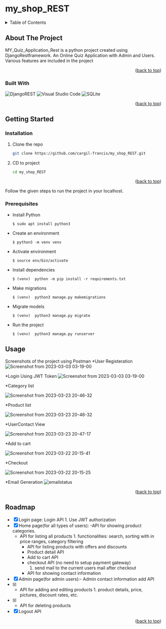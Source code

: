 # my_shop_REST


<!-- TABLE OF CONTENTS -->
<details>
  <summary>Table of Contents</summary>
  <ol>
    <li>
      <a href="#about-the-project">About The Project</a>
      </li>
	      <ul>
		       <li><a href="#built-with">Built With</a></li>
	     </ul>
	    <li>
	      <a href="#getting-started">Getting Started</a></li>
	      <ul>
	        <li><a href="#installation">Installation</a></li>
	        <li><a href="#prerequisites">Prerequisites</a></li>
</ul>
<li><a href="#usage">Usage</a></li>
    <li><a href="#roadmap">Roadmap</a></li>
 
    
  </ol>
</details>

<!-- ABOUT THE PROJECT -->
## About The Project

MY_Quiz_Application_Rest is a python project created using DjangoRestframework.
An Online Quiz Application with  Admin and Users. Various features are included in the project

<p align="right">(<a href="#readme-top">back to top</a>)</p>


### Built With

[Django]: https://docs.djangoproject.com/en/4.1/
[Django Restframework]: https://www.django-rest-framework.org/
![DjangoREST](https://img.shields.io/badge/DJANGO-REST-ff1709?style=for-the-badge&logo=django&logoColor=white&color=ff1709&labelColor=gray)
![Visual Studio Code](https://img.shields.io/badge/Visual%20Studio%20Code-0078d7.svg?style=for-the-badge&logo=visual-studio-code&logoColor=white)
![SQLite](https://img.shields.io/badge/sqlite-%2307405e.svg?style=for-the-badge&logo=sqlite&logoColor=white)

<p align="right">(<a href="#readme-top">back to top</a>)</p>

<!-- GETTING STARTED -->
## Getting Started
### Installation


1. Clone the repo
   ```sh
   git clone https://github.com/cargil-francis/my_shop_REST.git
   ```
2. CD to project
   ```sh
   cd my_shop_REST
   ```


<p align="right">(<a href="#readme-top">back to top</a>)</p>



Follow the given steps to run the project in your localhost. 

### Prerequisites
* Install Python
  ```
  $ sudo apt install python3
  ```
* Create an environment
  ```
  $ python3 -m venv venv
  ```
  
* Activate environment
  ```
  $ source env/bin/activate
  ```

* Install dependencies
  ```
  $ (venv)  python -m pip install -r requirements.txt
  ```

* Make migrations
  ```
  $ (venv)  python3 manage.py makemigrations
  ```

* Migrate models
  ```
  $ (venv)  python3 manage.py migrate
  ```

* Run the project
  ```
  $ (venv)  python3 manage.py runserver
  ```




<!-- USAGE EXAMPLES -->
## Usage

Screenshots of the project using Postman
*User Registeration
![Screenshot from 2023-03-03 03-19-00](https://user-images.githubusercontent.com/96044398/222565868-763c8400-bc26-4942-bc30-77066fdf11fd.png)

*Login Using JWT Token
![Screenshot from 2023-03-03 03-19-00](https://user-images.githubusercontent.com/96044398/222567093-fc256c86-d55e-4ee4-8cb9-45dd04cde1b4.png)
 
*Category list

![Screenshot from 2023-03-23 20-46-32](https://user-images.githubusercontent.com/96044398/227259952-829166b5-1aeb-40e0-a3a9-1ec6d1c29415.png)

*Product list

![Screenshot from 2023-03-23 20-46-32](https://user-images.githubusercontent.com/96044398/227260592-9d20e4e3-4895-4e6d-ba63-2081ba69bb0c.png)

*UserContact View

![Screenshot from 2023-03-23 20-47-17](https://user-images.githubusercontent.com/96044398/227260311-22aa2e92-145c-4c50-afcc-edd14fecb877.png)


*Add to cart

![Screenshot from 2023-03-22 20-15-41](https://user-images.githubusercontent.com/96044398/227260954-edf54681-7113-44db-bbb0-97867e0d6662.png)

*Checkout

![Screenshot from 2023-03-22 20-15-25](https://user-images.githubusercontent.com/96044398/227261010-6b221623-b39c-4391-9380-34bdd50c01cb.png)

*Email Generation
![emailstatus](https://user-images.githubusercontent.com/96044398/227259734-1c40617d-0d52-4925-9b0f-8e0194f2e715.jpeg)


<p align="right">(<a href="#readme-top">back to top</a>)</p>


<!-- ROADMAP -->
## Roadmap
- [x] Login page: Login API 1. Use JWT authorization
- [x] Home page(for all types of users): -API for showing product categories.
  - API for listing all products 1. functionalities: search, sorting with in price ranges, category filtering
	- API for listing products with offers and discounts
	- Product detail API
	- Add to cart API
	- checkout API (no need to setup payment gateway) 
		1. send mail to the current users mail after checkout
	- API for showing contact information
- [x] Admin page(for admin users):- Admin contact information add API
- [x] - API for adding and editing products 1. product details, price, pictures, discount rates,  etc.
- [x] - API for deleting products
- [x] Logout API

<p align="right">(<a href="#readme-top">back to top</a>)</p>
